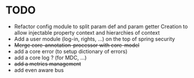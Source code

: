 TODO
====================

* Refactor config module to split param def and param getter Creation to allow injectable property context and hierarchies of context
* Add a user module (log-in, rights, ...) on the top of spring security
* ~~Merge core-annotation-processor with core-model~~
* add a core error (to setup dictionary of errors)
* add a core log ? (for MDC, ...)
* ~~add a metrics management~~
* add even aware bus